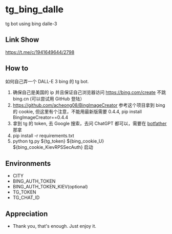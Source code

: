 # tg_bing_dalle
tg bot using bing dalle-3

## Link Show 

https://t.me/c/1941649644/2798


## How to

如何自己弄一个 DALL-E 3 bing 的 tg bot.
1. 确保自己是美国的 ip 并且保证自己浏览器访问 https://bing.com/create 不跳 bing.cn (可以尝试用 GitHub 登陆）
2. https://github.com/acheong08/BingImageCreator 参考这个项目拿到 bing 的 cookie, 但这里有个注意，不能用最新版需要 0.4.4, pip install BingImageCreator==0.4.4
3. 拿到 tg 的 token, 去 Google 搜索，去问 ChatGPT 都可以，需要在 [botfather](https://t.me/BotFather) 那拿
4. pip install -r requirements.txt
5. python tg.py ${tg_token} ${bing_cookie_U} ${bing_cookie_KievRPSSecAuth} 启动


## Environments

- CITY
- BING_AUTH_TOKEN
- BING_AUTH_TOKEN_KIEV(optional)
- TG_TOKEN
- TG_CHAT_ID


## Appreciation

- Thank you, that's enough. Just enjoy it.
